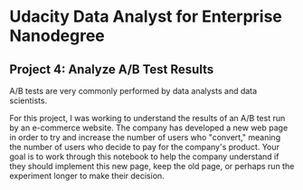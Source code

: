 # Udacity Data Analyst for Enterprise Nanodegree

## Project 4: Analyze A/B Test Results

A/B tests are very commonly performed by data analysts and data scientists.

For this project, I was working to understand the results of an A/B test run by an e-commerce website. The company has developed a new web page in order to try and increase the number of users who "convert," meaning the number of users who decide to pay for the company's product. Your goal is to work through this notebook to help the company understand if they should implement this new page, keep the old page, or perhaps run the experiment longer to make their decision.

